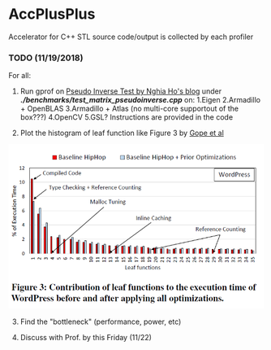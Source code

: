 # AccPlusPlus
Accelerator for C++ STL
source code/output is collected by each profiler 
### TODO (11/19/2018)
For all: 
1. Run gprof on [Pseudo Inverse Test by Nghia Ho's blog](http://nghiaho.com/?p=1726) under **_./benchmarks/test_matrix_pseudoinverse.cpp_** on:
    1.Eigen
    2.Armadillo + OpenBLAS
    3.Armadillo + Atlas (no multi-core supportout of the box???)
    4.OpenCV
    5.GSL?
 Instructions are provided in the code

 2. Plot the histogram of leaf function like Figure 3 by [Gope et al](http://pharm.ece.wisc.edu/papers/isca17_dgope.pdf) 

 ![alt text](./ref/figure_leaf_function.PNG "Logo Title Text 1")

 3. Find the "bottleneck" (performance, power, etc)

 4. Discuss with Prof. by this Friday (11/22)

